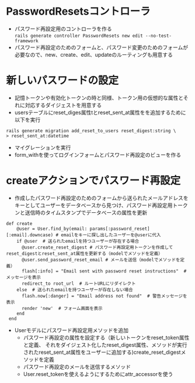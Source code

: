 # PasswordResetsコントローラ
- パスワード再設定用のコントローラを作る  
```rails generate controller PasswordResets new edit --no-test-framework```
- パスワード再設定のためのフォームと、パスワード変更のためのフォームが必要なので、new、create、edit、updateのルーティングも用意する
# 新しいパスワードの設定
- 記憶トークンや有効化トークンの時と同様、トークン用の仮想的な属性とそれに対応するダイジェストを用意する
- usersテーブルにreset_diges属性tとreset_sent_at属性をを追加するために以下を実行
```
rails generate migration add_reset_to_users reset_digest:string \
> reset_sent_at:datetime
```
- マイグレーションを実行
- form_withを使ってログインフォームとパスワード再設定のビューを作る
# createアクションでパスワード再設定
- 作成したパスワード再設定のためのフォームから送られたメールアドレスをキーとしてユーザーをデータベースから見つけ、パスワード再設定用トークンと送信時のタイムスタンプでデータベースの属性を更新
```
def create
    @user = User.find_by(email: params[:password_reset][:email].downcase) # emailをキーに探し出したユーザーを@userに代入
    if @user  # 送られたemailを持つユーザーが存在する場合
      @user.create_reset_digest # パスワード再設定用トークンを作成してreset_digestとreset_sent_at属性を更新する（modelでメソッドを定義）
      @user.send_password_reset_email # メールを送信（modelでメソッドを定義）
      flash[:info] = "Email sent with password reset instructions"  # メッセージを表示
      redirect_to root_url  # ルートURLにリダイレクト
    else  # 送られたemailを持つユーザーが存在しない場合
      flash.now[:danger] = "Email address not found"  # 警告メッセージを表示
      render 'new'  # フォーム画面を表示
    end
 end
 ```
- Userモデルにパスワード再設定用メソッドを追加
  - パスワード再設定の属性を設定する（新しいトークンをreset_token属性と定義、
  それをダイジェスト化したreset_digest属性、メソッドが実行されたreset_sent_at属性をユーザーに追加する)create_reset_digestメソッドを定義
  - パスワード再設定のメールを送信するメソッド
  - User.reset_tokenを使えるようにするためにattr_accessorを使う
